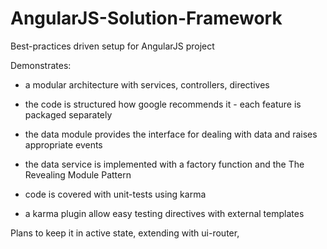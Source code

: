 AngularJS-Solution-Framework
============================

Best-practices driven setup for AngularJS project 

Demonstrates:

* a modular architecture with services, controllers, directives
* the code is structured how google recommends it - each feature is packaged separately
* the data module provides the interface for dealing with data and raises appropriate events
* the data service is implemented with a factory function and the The Revealing Module Pattern

* code is covered with unit-tests using karma
* a karma plugin allow easy testing directives with external templates

Plans to keep it in active state, extending with ui-router, 
